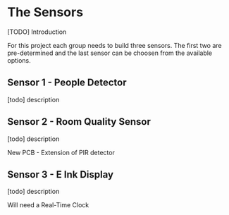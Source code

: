 # The Sensors

\[TODO\] Introduction

For this project each group needs to build three sensors. The first two are pre-determined and the last sensor can be choosen from the available options.

## Sensor 1 - People Detector

\[todo\] description

## Sensor 2 - Room Quality Sensor

\[todo\] description

New PCB - Extension of PIR detector

## Sensor 3 - E Ink Display

\[todo\] description

Will need a Real-Time Clock 

## 

## 



